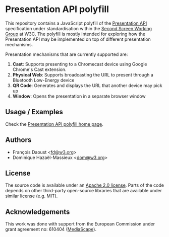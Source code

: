 # Presentation API polyfill

This repository contains a JavaScript polyfill of the [Presentation API](https://w3c.github.io/presentation-api/) specification under standardisation within the [Second Screen Working Group](https://www.w3.org/2014/secondscreen/) at W3C. The polyfill is mostly intended for exploring how the Presentation API may be implemented on top of different presentation mechanisms.

Presentation mechanisms that are currently supported are:

1. **Cast**: Supports presenting to a Chromecast device using Google Chrome's Cast extension.
2. **Physical Web**: Supports broadcasting the URL to present through a Bluetooth Low-Energy device
3. **QR Code**: Generates and displays the URL that another device may pick up
4. **Window**: Opens the presentation in a separate browser window


## Usage / Examples

Check the [Presentation API polyfill home page](https://mediascape.github.io/presentation-api-polyfill).


## Authors

* François Daoust <[fd@w3.org](mailto:fd@3.org)>
* Dominique Hazaël-Massieux <[dom@w3.org](mailto:dom@3.org)>


## License

The source code is available under an [Apache 2.0 license](http://www.apache.org/licenses/LICENSE-2.0). Parts of the code depends on other third-party open-source libraries that are available under similar license (e.g. MIT).


## Acknowledgements

This work was done with support from the European Commission under grant agreement no: 610404 ([MediaScape](http://www.mediascapeproject.eu/)).
